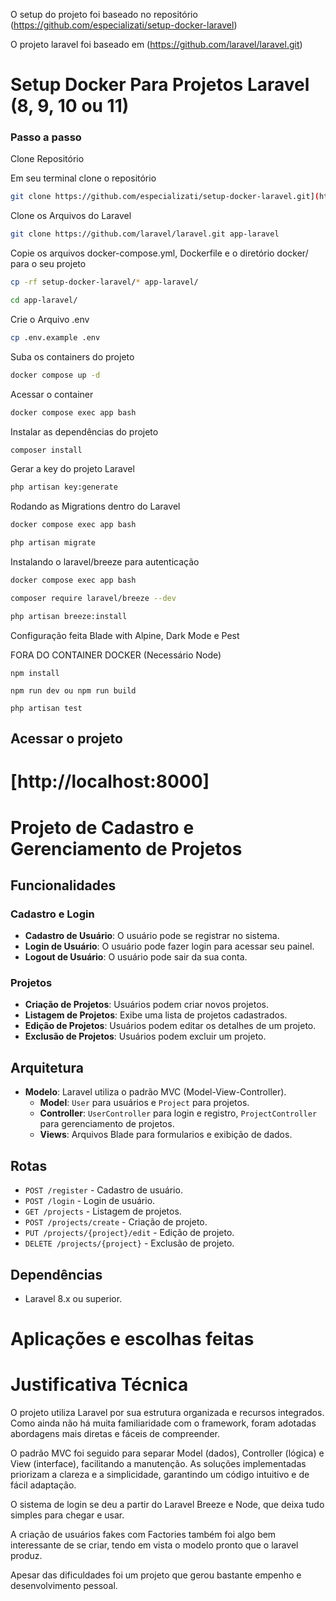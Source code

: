 O setup do projeto foi baseado no repositório (https://github.com/especializati/setup-docker-laravel)

O projeto laravel foi baseado em (https://github.com/laravel/laravel.git)

# Setup Docker Para Projetos Laravel (8, 9, 10 ou 11)

### Passo a passo

Clone Repositório

Em seu terminal clone o repositório

```sh
git clone https://github.com/especializati/setup-docker-laravel.git](https://github.com/especializati/setup-docker-laravel/tree/laravel-11-with-php-8.3
```

Clone os Arquivos do Laravel

```sh
git clone https://github.com/laravel/laravel.git app-laravel
```

Copie os arquivos docker-compose.yml, Dockerfile e o diretório docker/ para o seu projeto

```sh
cp -rf setup-docker-laravel/* app-laravel/
```

```sh
cd app-laravel/
```

Crie o Arquivo .env

```sh
cp .env.example .env
```
Suba os containers do projeto

```sh
docker compose up -d
```

Acessar o container

```sh
docker compose exec app bash
```

Instalar as dependências do projeto

```sh
composer install
```

Gerar a key do projeto Laravel

```sh
php artisan key:generate
```

Rodando as Migrations dentro do Laravel
```sh
docker compose exec app bash

php artisan migrate
```

Instalando o laravel/breeze para autenticação
```sh
docker compose exec app bash

composer require laravel/breeze --dev

php artisan breeze:install
```
Configuração feita Blade with Alpine, Dark Mode e Pest

FORA DO CONTAINER DOCKER (Necessário Node)

```sh[
npm install

npm run dev ou npm run build

php artisan test
```
## Acessar o projeto
# [http://localhost:8000]



# Projeto de Cadastro e Gerenciamento de Projetos

## Funcionalidades

### Cadastro e Login
- **Cadastro de Usuário**: O usuário pode se registrar no sistema.
- **Login de Usuário**: O usuário pode fazer login para acessar seu painel.
- **Logout de Usuário**: O usuário pode sair da sua conta.

### Projetos
- **Criação de Projetos**: Usuários podem criar novos projetos.
- **Listagem de Projetos**: Exibe uma lista de projetos cadastrados.
- **Edição de Projetos**: Usuários podem editar os detalhes de um projeto.
- **Exclusão de Projetos**: Usuários podem excluir um projeto.

## Arquitetura
- **Modelo**: Laravel utiliza o padrão MVC (Model-View-Controller).
  - **Model**: `User` para usuários e `Project` para projetos.
  - **Controller**: `UserController` para login e registro, `ProjectController` para gerenciamento de projetos.
  - **Views**: Arquivos Blade para formularios e exibição de dados.

## Rotas
- `POST /register` - Cadastro de usuário.
- `POST /login` - Login de usuário.
- `GET /projects` - Listagem de projetos.
- `POST /projects/create` - Criação de projeto.
- `PUT /projects/{project}/edit` - Edição de projeto.
- `DELETE /projects/{project}` - Exclusão de projeto.

## Dependências
- Laravel 8.x ou superior.

# Aplicações e escolhas feitas

# Justificativa Técnica  

O projeto utiliza Laravel por sua estrutura organizada e recursos integrados. Como ainda não há muita familiaridade com o framework, foram adotadas abordagens mais diretas e fáceis de compreender.  

O padrão MVC foi seguido para separar Model (dados), Controller (lógica) e View (interface), facilitando a manutenção. As soluções implementadas priorizam a clareza e a simplicidade, garantindo um código intuitivo e de fácil adaptação.  

O sistema de login se deu a partir do Laravel Breeze e Node, que deixa tudo simples para chegar e usar.

A criação de usuários fakes com Factories também foi algo bem interessante de se criar, tendo em vista o modelo pronto que o laravel produz.

Apesar das dificuldades foi um projeto que gerou bastante empenho e desenvolvimento pessoal.
